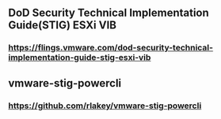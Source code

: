 ## DoD Security Technical Implementation Guide(STIG) ESXi VIB
### https://flings.vmware.com/dod-security-technical-implementation-guide-stig-esxi-vib


## vmware-stig-powercli
### https://github.com/rlakey/vmware-stig-powercli

